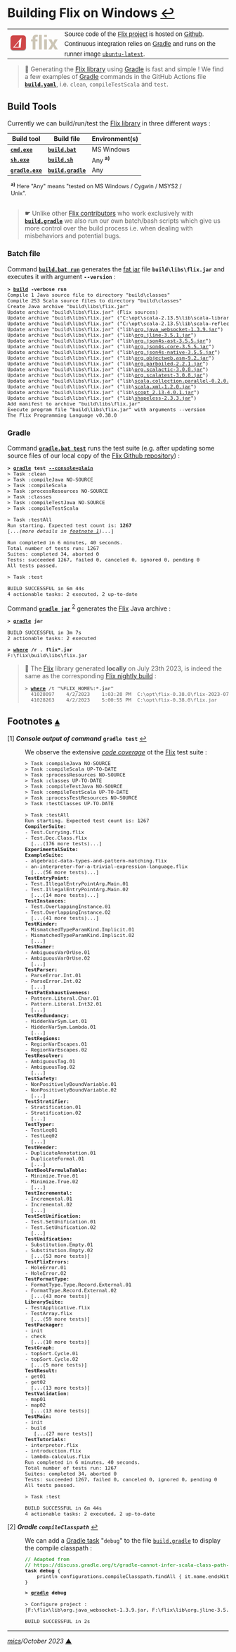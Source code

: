 # <span id="top">Building Flix on Windows</span> <span style="size:25%;"><a href="README.md">↩</a></span>

<table style="font-family:Helvetica,Arial;line-height:1.6;">
  <tr>
  <td style="border:0;padding:0 10px 0 0;;min-width:120px;"><a href="https://flix.dev/" rel="external"><img src="./docs/images/flix-logo.png" width="120" alt="Flix project"/></a></td>
  <td style="border:0;padding:0;vertical-align:text-top;">Source code of the <a href="https://flix.dev/" rel="external">Flix project</a> is hosted on <a href="https://github.com/flix/flix" rel="external">Github</a>.<br/>Continuous integration relies on <a href="https://gradle.org/" rel="external">Gradle</a> and runs on the runner image <a href="https://docs.github.com/en/actions/using-github-hosted-runners/about-github-hosted-runners#supported-runners-and-hardware-resources" rel="external"><code>ubuntu-latest</code></a>.
  </td>
  </tr>
</table>

> **:mag_right:** Generating the [Flix library][flix_releases] using [Gradle][gradle_userguide] is fast and simple ! We find a few examples of [Gradle][gradle_cli] commands in the GitHub Actions file [**`build.yaml`**](https://github.com/flix/flix/blob/master/.github/workflows/build.yaml), i.e. `clean`, `compileTestScala` and `test`.
>

## <span id="build_tools">Build Tools</span>

Currently we can build/run/test the [Flix library][flix_releases] in three different ways :

| Build&nbsp;tool     | Build&nbsp;file     | Environment(s) |
|---------------------|---------------------|----------------|
| [**`cmd.exe`**][cmd_cli] | [**`build.bat`**](bin/flix/build.bat) | MS Windows |
| [**`sh.exe`**][sh_cli] | [**`build.sh`**](bin/flix/build.sh) | Any <sup><b>a)</b></sup> |
| [**`gradle.exe`**][gradle_cli] | [**`build.gradle`**](flix/build.gradle) | Any |
<div style="margin:0 15% 0 8px;font-size:90%;">
<sup><b>a)</b></sup> Here "Any" means "tested on MS Windows / Cygwin / MSYS2 / Unix".<br/>&nbsp;
</div>

> **&#9755;** Unlike other [Flix contributors](https://flix.dev/contribute/) who work exclusively with [**`build.gradle`**](flix/build.gradle) we also run our own batch/bash scripts which give us more control over the build process i.e. when dealing with misbehaviors and potential bugs.
<!--
https://docs.gradle.org/current/userguide/scala_plugin.html
-->

### <span id="batch">Batch file</span>

Command [**`build.bat run`**](./bin/flix/build.bat) generates the [fat jar](https://stackoverflow.com/questions/11947037/what-is-an-uber-jar) file **`build\libs\flix.jar`** and executes it with argument **`--version`** :

<pre style="font-size:80%;">
<b>&gt; <a href="bin/flix/build.bat">build</a> -verbose run</b>
Compile 1 Java source file to directory "build\classes"
Compile 253 Scala source files to directory "build\classes"
Create Java archive "build\libs\flix.jar"
Update archive "build\libs\flix.jar" (Flix sources)
Update archive "build\libs\flix.jar" ("C:\opt\scala-2.13.5\lib\scala-library.jar")
Update archive "build\libs\flix.jar" ("C:\opt\scala-2.13.5\lib\scala-reflect.jar")
Update archive "build\libs\flix.jar" ("lib\<a href="https://mvnrepository.com/artifact/org.java-websocket/Java-WebSocket/1.3.9" rel="external">org.java_websocket-1.3.9.jar</a>")
Update archive "build\libs\flix.jar" ("lib\<a href="https://mvnrepository.com/artifact/org.jline/jline/3.5.1" rel="external">org.jline-3.5.1.jar</a>")
Update archive "build\libs\flix.jar" ("lib\<a href="https://mvnrepository.com/artifact/org.json4s/json4s-ast_2.13/3.5.5" rel="external">org.json4s-ast-3.5.5.jar</a>")
Update archive "build\libs\flix.jar" ("lib\<a href="https://mvnrepository.com/artifact/org.json4s/json4s-core_2.13/3.5.5" rel="external">org.json4s-core-3.5.5.jar</a>")
Update archive "build\libs\flix.jar" ("lib\<a href="https://mvnrepository.com/artifact/org.json4s/json4s-native_2.13/3.5.5" rel="external">org.json4s-native-3.5.5.jar</a>")
Update archive "build\libs\flix.jar" ("lib\<a href="https://mvnrepository.com/artifact/org.ow2.asm/asm/9.2" rel="external">org.objectweb.asm-9.2.jar</a>")
Update archive "build\libs\flix.jar" ("lib\<a href="https://mvnrepository.com/artifact/org.parboiled/parboiled_2.13/2.2.1" rel="external">org.parboiled-2.2.1.jar</a>")
Update archive "build\libs\flix.jar" ("lib\<a href="https://mvnrepository.com/artifact/org.scalactic/scalactic_2.13/3.0.8" rel="external">org.scalactic-3.0.8.jar</a>")
Update archive "build\libs\flix.jar" ("lib\<a href="https://mvnrepository.com/artifact/org.scalatest/scalatest_2.13/3.0.8" rel="external">org.scalatest-3.0.8.jar</a>")
Update archive "build\libs\flix.jar" ("lib\<a href="https://mvnrepository.com/artifact/org.scala-lang.modules/scala-parallel-collections_2.13/0.2.0">scala.collection.parallel-0.2.0.jar</a>")
Update archive "build\libs\flix.jar" ("lib\<a href="https://mvnrepository.com/artifact/org.scala-lang.modules/scala-xml_2.13/1.2.0" rel="external">scala.xml-1.2.0.jar</a>")
Update archive "build\libs\flix.jar" ("lib\<a href="https://mvnrepository.com/artifact/com.github.scopt/scopt_2.13/4.0.1" rel="external">scopt_2.13-4.0.1.jar</a>")
Update archive "build\libs\flix.jar" ("lib\<a href="https://mvnrepository.com/artifact/com.chuusai/shapeless_2.13/2.3.3" rel="external">shapeless-2.3.3.jar</a>")
Add manifest to archive "build\libs\flix.jar"
Execute program file "build\libs\flix.jar" with arguments --version
The Flix Programming Language v0.38.0
</pre>

### <span id="gradle">Gradle</span>

Command [**`gradle.bat test`**][gradle_cli] runs the test suite (e.g. after updating some source files of our local copy of the [Flix Github repository][flix_github]) :

<pre style="font-size:80%;">
<b>&gt; <a href="https://docs.gradle.org/current/userguide/command_line_interface.html" rel="external">gradle</a> test <a href="https://docs.gradle.org/current/userguide/command_line_interface.html#sec:command_line_customizing_log_format" rel="external">--console=plain</a></b>
> Task :clean
> Task :compileJava NO-SOURCE
> Task :compileScala
> Task :processResources NO-SOURCE
> Task :classes
> Task :compileTestJava NO-SOURCE
> Task :compileTestScala

> Task :testAll
Run starting. Expected test count is: <b>1267</b>
[<i>...(more details in <a id="anchor_01" href="#footnote_01">footnote 1</a></span>)...</i>]

Run completed in 6 minutes, 40 seconds.
Total number of tests run: 1267
Suites: completed 34, aborted 0
Tests: succeeded 1267, failed 0, canceled 0, ignored 0, pending 0
All tests passed.

> Task :test

BUILD SUCCESSFUL in 6m 44s
4 actionable tasks: 2 executed, 2 up-to-date
</pre>

Command [**`gradle jar`**][gradle_cli] <sup id="anchor_02">[2](#footnote_01)</sup> generates the [Flix] Java archive :
<pre style="font-size:80%;">
<b>&gt; <a href="https://docs.gradle.org/current/userguide/command_line_interface.html" rel="external">gradle</a> jar</b>

BUILD SUCCESSFUL in 3m 7s
2 actionable tasks: 2 executed

<b>&gt; <a href="https://learn.microsoft.com/en-us/windows-server/administration/windows-commands/where" rel="external">where</a> /r . flix*.jar</b>
F:\flix\build\libs\flix.jar
</pre>

> **:mag_right:** The [Flix] library generated **locally** on July 23th 2023, is indeed the same as the corresponding [Flix nightly build][flix_nightly] :
> <pre style="font-size:80%;">
> <b>&gt; <a href="https://learn.microsoft.com/en-us/windows-server/administration/windows-commands/where" rel="external">where</a> /t "%FLIX_HOME%:*.jar"</b>
>   41028097    4/2/2023    1:03:28 PM  C:\opt\flix-0.38.0\flix-2023-07-23.jar
>   41028263    4/2/2023    5:00:55 PM  C:\opt\flix-0.38.0\flix.jar
> </pre>

<!--=======================================================================-->
 
## <span id="footnotes">Footnotes</span> [**&#x25B4;**](#top)

<span id="footnote_01">[1]</span> ***Console output of command*** **`gradle test`** [↩](#anchor_01)

<dl><dd>
We observe the extensive <a href="https://en.wikipedia.org/wiki/Code_coverage" rel="external"><i>code coverage</i></a> ot the <a href="https://flix.dev/" rel="external">Flix</a> test suite :
<pre style="font-size:80%;">
&gt; Task :compileJava NO-SOURCE
&gt; Task :compileScala UP-TO-DATE
&gt; Task :processResources NO-SOURCE
&gt; Task :classes UP-TO-DATE
&gt; Task :compileTestJava NO-SOURCE
&gt; Task :compileTestScala UP-TO-DATE
&gt; Task :processTestResources NO-SOURCE
&gt; Task :testClasses UP-TO-DATE
&nbsp;
&gt; Task :testAll
Run starting. Expected test count is: 1267
<b>CompilerSuite:</b>
- Test.Currying.flix
- Test.Dec.Class.flix
  [...(176 more tests)...]
<b>ExperimentalSuite:</b>
<b>ExampleSuite:</b>
- algebraic-data-types-and-pattern-matching.flix
- an-interpreter-for-a-trivial-expression-language.flix
  [...(56 more tests)...]
<b>TestEntryPoint:</b>
- Test.IllegalEntryPointArg.Main.01
- Test.IllegalEntryPointArg.Main.02
  [...(14 more tests)...]
<b>TestInstances:</b>
- Test.OverlappingInstance.01
- Test.OverlappingInstance.02
  [...(41 more tests)...]
<b>TestKinder:</b>
- MismatchedTypeParamKind.Implicit.01
- MismatchedTypeParamKind.Implicit.02
  [...]
<b>TestNamer:</b>
- AmbiguousVarOrUse.01
- AmbiguousVarOrUse.02
  [...]
<b>TestParser:</b>
- ParseError.Int.01
- ParseError.Int.02
  [...]
<b>TestPatExhaustiveness:</b>
- Pattern.Literal.Char.01
- Pattern.Literal.Int32.01
  [...]
<b>TestRedundancy:</b>
- HiddenVarSym.Let.01
- HiddenVarSym.Lambda.01
  [...]
<b>TestRegions:</b>
- RegionVarEscapes.01
- RegionVarEscapes.02
<b>TestResolver:</b>
- AmbiguousTag.01
- AmbiguousTag.02
  [...]
<b>TestSafety:</b>
- NonPositivelyBoundVariable.01
- NonPositivelyBoundVariable.02
  [...]
<b>TestStratifier:</b>
- Stratification.01
- Stratification.02
  [...]
<b>TestTyper:</b>
- TestLeq01
- TestLeq02
  [...]
<b>TestWeeder:</b>
- DuplicateAnnotation.01
- DuplicateFormal.01
  [...]
<b>TestBoolFormulaTable:</b>
- Minimize.True.01
- Minimize.True.02
  [...]
<b>TestIncremental:</b>
- Incremental.01
- Incremental.02
  [...]
<b>TestSetUnification:</b>
- Test.SetUnification.01
- Test.SetUnification.02
  [...]
<b>TestUnification:</b>
- Substitution.Empty.01
- Substitution.Empty.02
  [...(53 more tests)]
<b>TestFlixErrors:</b>
- HoleError.01
- HoleError.02
<b>TestFormatType:</b>
- FormatType.Type.Record.External.01
- FormatType.Record.External.02
  [...(43 more tests)]
<b>LibrarySuite:</b>
- TestApplicative.flix
- TestArray.flix
  [...(59 more tests)]
<b>TestPackager:</b>
- init
- check
  [...(10 more tests)]
<b>TestGraph:</b>
- topSort.Cycle.01
- topSort.Cycle.02
  [...(5 more tests)]
<b>TestResult:</b>
- get01
- get02
  [...(13 more tests)]
<b>TestValidation:</b>
- map01
- map02
  [...(13 more tests)]
<b>TestMain:</b>
- init
- build
   [...(27 more tests]]
<b>TestTutorials:</b>
- interpreter.flix
- introduction.flix
- lambda-calculus.flix
Run completed in 6 minutes, 40 seconds.
Total number of tests run: 1267
Suites: completed 34, aborted 0
Tests: succeeded 1267, failed 0, canceled 0, ignored 0, pending 0
All tests passed.
&nbsp;
&gt; Task :test
&nbsp;
BUILD SUCCESSFUL in 6m 44s
4 actionable tasks: 2 executed, 2 up-to-date
</pre>
</dd></dl>

<span id="footnote_02">[2]</span> ***Gradle `compileClasspath`*** [↩](#anchor_02)

<dl><dd>
We can add a <a href="https://docs.gradle.org/current/dsl/org.gradle.api.Task.html">Gradle task</a> "<code>debug</code>" to the file <a href="flix/build.gradle"><code>build.gradle</code></a> to display the compile classpath :
<pre style="font-size:80%;">
<span style="color:green;">// Adapted from
// https://discuss.gradle.org/t/gradle-cannot-infer-scala-class-path-despite-the-scala-library-being-declared-as-a-compile-dependency/7388/5</span>
<b>task debug</b> {
    println configurations.compileClasspath.findAll { it.name.endsWith(".jar") }
}
</pre>

<pre style="font-size:80%;">
<b>&gt; <a href="https://docs.gradle.org/current/userguide/command_line_interface.html" rel="external">gradle</a> debug</b>
&nbsp;
> Configure project :
[F:\flix\lib\org.java_websocket-1.3.9.jar, F:\flix\lib\org.jline-3.5.1.jar, F:\flix\lib\org.json4s-ast-3.5.5.jar, F:\flix\lib\org.json4s-core-3.5.5.jar, F:\flix\lib\org.json4s-native-3.5.5.jar, F:\flix\lib\org.objectweb.asm-9.2.jar, F:\flix\lib\org.parboiled-2.2.1.jar, F:\flix\lib\org.scalactic-3.0.8.jar, F:\flix\lib\org.scalatest-3.0.8.jar, F:\flix\lib\scala.collection.parallel-0.2.0.jar, F:\flix\lib\scala.xml-1.2.0.jar, F:\flix\lib\scopt_2.13-4.0.1.jar, F:\flix\lib\shapeless-2.3.3.jar, %USERPROFILE%\.gradle\caches\modules-2\files-2.1\org.scala-lang\scala-reflect\2.13.5\8dee4d8c5374920f2db2f5f55d9dd6ecd4194cc\scala-reflect-2.13.5.jar, %USERPROFILE%\.gradle\caches\modules-2\files-2.1\org.scala-lang\scala-library\2.13.5\d0df6e78b6ccb0102cb0395bfa8cb806e9e81b61\scala-library-2.13.5.jar]
&nbsp;
BUILD SUCCESSFUL in 2s
</pre>
</dd></dl>

***

*[mics](https://lampwww.epfl.ch/~michelou/)/October 2023* [**&#9650;**](#top)
<span id="bottom">&nbsp;</span>

<!-- href links -->

[cmd_cli]: https://learn.microsoft.com/en-us/windows-server/administration/windows-commands/cmd
[flix]: https://flix.dev/
[flix_github]: https://github.com/flix/flix
[flix_releases]: https://github.com/flix/flix/releases
[flix_nightly]: https://flix.dev/nightly/
[gradle_cli]: https://docs.gradle.org/current/userguide/command_line_interface.html
[gradle_userguide]: https://docs.gradle.org/current/userguide/userguide.html
[json4s]: https://mvnrepository.com/artifact/org.json4s
[scala]: https://www.scala-lang.org
[scala_2_13_9]: https://www.scala-lang.org/download/2.13.9.html
[scala_3]: https://docs.scala-lang.org/scala3/new-in-scala3.html
[scalatest]: https://mvnrepository.com/artifact/org.scalatest/scalatest
[sh_cli]: https://www.man7.org/linux/man-pages/man1/bash.1.html
